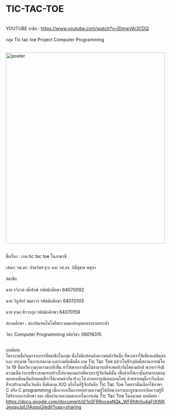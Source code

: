# TIC-TAC-TOE

<br>YOUTUBE สาธิต : https://www.youtube.com/watch?v=IDmwVAi3CDQ<br>
<br>กลุ่ม Tic tac toe Project Computer Programming<br>

<br>
  <img src="https://github.com/owenIT/TIC-TAC-TOE/blob/main/TIG%20TAG%20TOE%20fin.png" alt="poster" width="500" height="600">
<br>


<br>ชื่อเรื่อง :      เกม tic tac toe ในภาษาซี<br>
<br>เสนอ:  รศ.ดร. ปานวิทย์ ธุวะ และ รศ.ดร. กิติ์สุชาต พสุภา<br>
<br>  สมาชิก<br>
<br>  นาย รวิภาส เพ็งรักษ์     รหัสนักศึกษา 64070092 <br>
<br>  นาย วิภูภัทร์ ชมถาวร     รหัสนักศึกษา 64070103 <br>
<br>  นาย ธาดา ธีรวรกุล      รหัสนักศึกษา 64070159 <br>
<br>สถานศึกษา :   สถาบันเทคโนโลยีพระจอมเกล้าคุณทหารลาดกระบัง<br>
<br>วิชา: Computer Programming                     รหัสวิชา: 06016315<br>


<br>บทคัดย่อ<br>
         โครงงานนี้เกิดมาจากการที่สมาชิกในกลุ่ม นั้นได้นึกย้อนถึงความหลังวัยเด็ก ที่พวกเราใช้เพียงเเค่ดินสอ เเละ กระดาษ ในการเล่นเกม เเละเกมอันนั้นคือ เกม Tic Tac Toe แต่ว่าในปัจจุบันนี้สถานการณ์โควิด 19 นั้นทวีความรุงแรงมากยิ่งขึ้น ทำให้พวกเรานั้นไม่สามารถที่จะพบปะกันได้ตามปกติ พวกเราจึงมีความเห็นว่าการที่เราสามารถสร้างโปรเจคเกมง่ายที่พวกเรารู้จักกันดีนั้น เพื่อช่วยให้เรานั้นสามารภผ่อนคลายเหมือนกันกับตอนที่เราได้เจอหน้ากันจริงๆ ได้ ผ่านทางรูปแบบออนไลน์ ด้วยสาเหตุนี้เราจึงเลือกที่จะสร้างเกมในวัยเด็ก ซึ่งคือเกม X/O หรือในที่รู้จักกันคือ Tic Tac Toe โดยเรานั้นเลือกใช้ภาษา C หรือ C programming เนื่องจากเป็นการทบทวนความรู้ให้กับพวกเราและบูรณาการกับความรู้ที่ได้รับจากการศึกษา และ เพื่ออำนวยความสะดวกในการเล่น Tic Tac Toe ในอนาคต
บทคัดย่อ : https://docs.google.com/document/d/1sSFR9oceaNQk_WF6fdh0u4aFtXWKJevqvJqfJ1AqqsU/edit?usp=sharing
